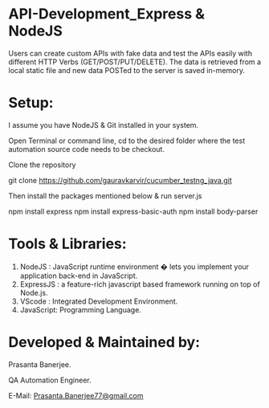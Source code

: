 # API-Development_Express & NodeJS

Users can create custom APIs with fake data and test the APIs easily with different HTTP Verbs (GET/POST/PUT/DELETE). 
The data is retrieved from a local static file and new data POSTed to the server is saved in-memory. 

Setup:
========
I assume you have NodeJS & Git installed in your system.

Open Terminal or command line, cd to the desired folder where the test automation source code needs to be checkout.

Clone the repository

git clone https://github.com/gauravkarvir/cucumber_testng_java.git

Then install the packages mentioned below & run server.js

npm install express
npm install express-basic-auth
npm install body-parser

Tools & Libraries:
====================
  1. NodeJS : JavaScript runtime environment � lets you implement your application back-end in JavaScript.
  2. ExpressJS : a feature-rich javascript based framework running on top of Node.js.
  3. VScode : Integrated Development Environment.
  4. JavaScript: Programming Language.

Developed & Maintained by:
============================
  Prasanta Banerjee.
  
  QA Automation Engineer.
  
  E-Mail: Prasanta.Banerjee77@gmail.com
  